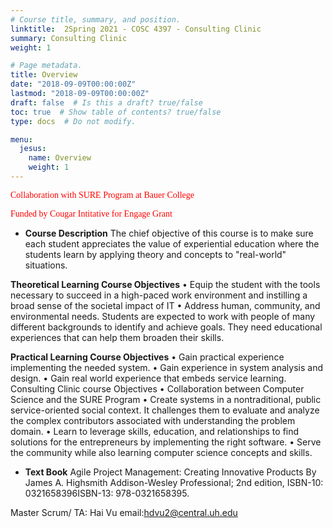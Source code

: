 ```yaml
---
# Course title, summary, and position.
linktitle:  2Spring 2021 - COSC 4397 - Consulting Clinic
summary: Consulting Clinic
weight: 1

# Page metadata.
title: Overview
date: "2018-09-09T00:00:00Z"
lastmod: "2018-09-09T00:00:00Z"
draft: false  # Is this a draft? true/false
toc: true  # Show table of contents? true/false
type: docs  # Do not modify.

menu:
  jesus:
    name: Overview
    weight: 1
---
```


<span style="color: #ff0000; font-family: Babas; font-size: 1em;">Collaboration with SURE Program at Bauer College</span><br>

<span style="color: #ff0000; font-family: Babas; font-size: 1em;"> Funded by Cougar Intitative for Engage Grant </span><br>



*  **Course Description** 
 The chief objective of this course is to make sure each student appreciates the value of experiential education where the students learn by applying theory and concepts to "real-world" situations.


**Theoretical Learning Course Objectives**
•	Equip the student with the tools necessary to succeed in a high-paced work environment and instilling a broad sense of the societal impact of IT
•	Address human, community, and environmental needs. Students are expected to work with people of many different backgrounds to identify and achieve goals. They need educational experiences that can help them broaden their skills.

**Practical Learning Course Objectives**
•	Gain practical experience implementing the needed system.
•	Gain experience in system analysis and design. 
•	Gain real world experience that embeds service learning. 
Consulting Clinic course Objectives
•	Collaboration between Computer Science and the SURE Program
•	Create systems in a nontraditional, public service-oriented social context. It challenges them to evaluate and analyze the complex contributors associated with understanding the problem domain. 
•	Learn to leverage skills, education, and relationships to find solutions for the entrepreneurs by implementing the right software.
•	Serve the community while also learning computer science concepts and skills.


*  **Text Book**
Agile Project Management: Creating Innovative Products
By James A. Highsmith
Addison-Wesley Professional;  2nd edition, 
ISBN-10: 0321658396ISBN-13: 978-0321658395.

Master Scrum/ TA: Hai Vu email:hdvu2@central.uh.edu